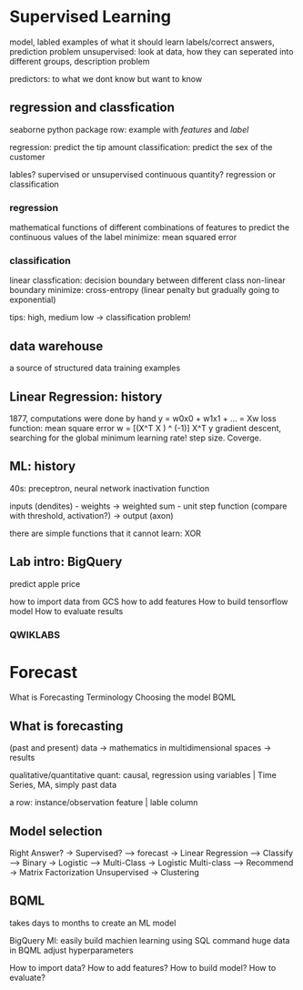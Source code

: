 # Supervised Learning
model, labled examples of what it should learn
labels/correct answers, prediction problem
unsupervised: look at data, how they can seperated into different groups, description problem

predictors: to what we dont know but want to know

## regression and classfication
seaborne python package
row: example with *features* and *label*

regression: predict the tip amount
classification: predict the sex of the customer

lables? supervised or unsupervised
continuous quantity? regression or classification

### regression
mathematical functions of different combinations of features to predict the continuous values of the label
minimize: mean squared error

### classification
linear classfication: decision boundary between different class
non-linear boundary
minimize: cross-entropy (linear penalty but gradually going to exponential)

tips: high, medium low -> classification problem!

## data warehouse
a source of structured data training examples

## Linear Regression: history
1877, computations were done by hand
y = w0x0 + w1x1 + ... = Xw
loss function: mean square error
w = [(X^T X ) ^ (-1)] X^T y
gradient descent, searching for the global minimum
learning rate! step size. Coverge.

## ML: history
40s: preceptron, neural network
inactivation function

inputs (dendites) - weights -> weighted sum - unit step function (compare with threshold, activation?) -> output (axon)

there are simple functions that it cannot learn: XOR

## Lab intro: BigQuery
predict apple price

how to import data from GCS
how to add features
How to build tensorflow model
How to evaluate results
### QWIKLABS

# Forecast
What is Forecasting
Terminology
Choosing the model
BQML

## What is forecasting
(past and present) data -> mathematics in multidimensional spaces -> results

qualitative/quantitative
quant: causal, regression using variables | Time Series, MA, simply past data

a row: instance/observation
feature | lable column

## Model selection
Right Answer? -> Supervised?  --> forecast -> Linear Regression
                              --> Classify --> Binary -> Logistic
                                           --> Multi-Class -> Logistic Multi-class
                              --> Recommend -> Matrix Factorization
Unsupervised -> Clustering

## BQML
takes days to months to create an ML model

BigQuery Ml: easily build machien learning using SQL command
huge data in BQML
adjust hyperparameters

How to import data?
How to add features?
How to build model?
How to evaluate?
